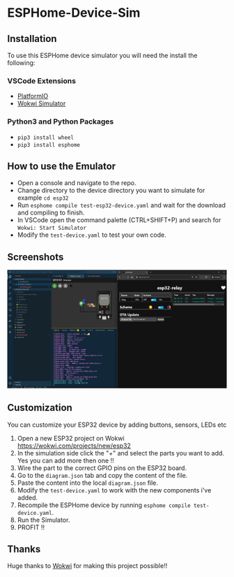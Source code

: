 # ESPHome-Device-Sim

## Installation

To use this ESPHome device simulator you will need the install the following:

### VSCode Extensions
* [PlatformIO](https://marketplace.visualstudio.com/items?itemName=platformio.platformio-ide)
* [Wokwi Simulator](https://marketplace.visualstudio.com/items?itemName=Wokwi.wokwi-vscode)

### Python3 and Python Packages
* `pip3 install wheel`
* `pip3 install esphome`

## How to use the Emulator
* Open a console and navigate to the repo.
* Change directory to the device directory you want to simulate for example `cd esp32`
* Run `esphome compile test-esp32-device.yaml` and wait for the download and compiling to finish.
* In VSCode open the command palette (CTRL+SHIFT+P) and search for `Wokwi: Start Simulator`
* Modify the `test-device.yaml` to test your own code.

## Screenshots
![Example 1](/screenshots/screenshot1.png?raw=true "Example 1")

## Customization
You can customize your ESP32 device by adding buttons, sensors, LEDs etc 

1) Open a new ESP32 project on Wokwi https://wokwi.com/projects/new/esp32
2) In the simulation side click the "+" and select the parts you want to add. Yes you can add more then one !!
3) Wire the part to the correct GPIO pins on the ESP32 board.
4) Go to the `diagram.json` tab and copy the content of the file.
5) Paste the content into the local `diagram.json` file.
6) Modify the `test-device.yaml` to work with the new components i've added.
7) Recompile the ESPHome device by running `esphome compile test-device.yaml`.
8) Run the Simulator.
9) PROFIT !!

## Thanks
Huge thanks to [Wokwi](https://wokwi.com/) for making this project possible!!